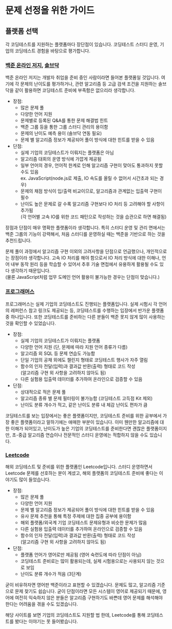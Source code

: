 # 문제 선정을 위한 가이드

## 플랫폼 선택

각 코딩테스트를 지원하는 플랫폼마다 장단점이 있습니다. 코딩테스트 스터디 운영, 기업의 코딩테스트 경험을 바탕으로 평가합니다.

### [백준 온라인 저지](https://www.acmicpc.net/), [솔브닥](https://solved.ac/)

백준 온라인 저지는 개발자 취업을 준비 중인 사람이라면 들어본 플랫폼일 것입니다. 여기에 각 문제의 난이도를 평가하거나, 관련 알고리즘 등 고급 검색 조건을 지원하는 솔브닥을 같이 활용하면 코딩테스트 준비에 부족함은 없으리라 생각합니다.

* 장점:
  * 많은 문제 풀
  * 다양한 언어 지원
  * 문제별로 등록된 Q&A를 통한 문제 해결법 힌트
  * 백준 그룹 등을 통한 그룹 스터디 관리의 용이함
  * 문제의 난이도 예측 용이 (솔브닥 연동 필요)
  * 문제 별 알고리즘 정보가 제공되어 풀이 방식에 대한 힌트를 받을 수 있음
* 단점:
  * 실제 기업의 코딩테스트가 이뤄지는 플랫폼은 아님
  * 알고리즘 대회의 운영 방식에 가깝게 제공됨
  * 일부 언어의 경우, 언어적 한계로 인해 알고리즘 구현이 맞아도 통과하지 못할 수도 있음  
    ex. JavaScript(node.js로 제출, IO 속도를 올릴 수 없어서 시간초과 되는 경우)
  * 문제의 채점 방식이 입/출력 비교이므로, 알고리즘과 관계없는 입출력 구현이 필수
  * 난이도 높은 문제로 갈 수록 알고리즘 구현보다 IO 처리 등 고려해야 할 사항이 추가됨  
    (각 언어별 고속 IO를 위한 코드 패턴으로 작성하는 것을 습관으로 하면 해결됨)

장점과 단점이 매우 명확한 플랫폼이라 생각합니다. 특히 스터디 운영 및 관리 면에서는 백준 그룹의 기능이 강력해서, 처음 스터디를 운영하실 때는 백준을 기반으로 하는 것을 추천드립니다.

문제 풀이 과정에서 알고리즘 구현 이외의 고려사항을 단점으로 언급했으나, 개인적으로는 장점이라 생각합니다. 고속 IO 처리를 해야 함으로서 IO 처리 방식에 대한 이해나, 언어 내부 동작 원리 등을 학습할 수 있어서 추후 기술 면접에서 유용하게 활용될 수도 있다 생각하기 때문입니다.  
(물론 JavaScript처럼 업무 도메인 언어 활용이 불가능한 경우는 단점이 맞습니다.)

### [프로그래머스](https://programmers.co.kr/learn/challenges)

프로그래머스는 실제 기업의 코딩테스트도 진행되는 플랫폼입니다. 실제 시험시 각 언어의 레퍼런스 참고 링크도 제공되는 등, 코딩테스트를 수행하는 입장에서 반가운 플랫폼 중 하나입니다. 또한 코딩테스트를 준비하는 다른 분들이 백준 못지 않게 많이 사용하는 것을 확인할 수 있었습니다.

* 장점:
  * 실제 기업의 코딩테스트가 이뤄지는 플랫폼
  * 다양한 언어 지원 (단, 문제에 따라 지원 언어 종류가 다름)
  * 알고리즘 외 SQL 등 문제 연습도 가능함
  * 단일 기업의 공채 외에도 챌린지 형태로 코딩테스트 행사가 자주 열림
  * 함수의 인자 전달(입력)과 결과값 반환(출력) 형태로 코드 작성  
    (알고리즘 구현 외 사항을 고려하지 않아도 됨)
  * 다른 실험용 입출력 데이터를 추가하여 온라인으로 검증할 수 있음
* 단점:
  * 상대적으로 적은 문제 풀
  * 알고리즘 종류 별 문제 필터링이 불가능함 (코딩테스트 고득점 Kit 제외)
  * 난이도 분류 개수가 적고, 같은 난이도 분류 내 체감 난이도 편차가 큼

코딩테스트를 보는 입장에서는 좋은 플랫폼이지만, 코딩테스트 준비를 위한 공부에서 가장 좋은 플랫폼이라고 말하기에는 애매한 부분이 있습니다. 이미 웬만한 알고리즘에 대한 이해가 되어있고, 난이도가 높은 기업의 코딩테스트를 준비한다면 괜찮은 플랫폼이지만, 초-중급 알고리즘 연습이나 전문적인 스터디 운영에는 적합하지 않을 수도 있습니다.

### [Leetcode](https://leetcode.com/problemset/all/)

해외 코딩테스트 및 준비를 위한 플랫폼인 Leetcode입니다. 스터디 운영하면서 Leetcode 문제를 선호하는 분이 계셨고, 해외 플랫폼의 코딩테스트 준비에 좋다는 이야기도 많이 들었습니다.

* 장점:
  * 많은 문제 풀
  * 다양한 언어 지원
  * 문제 별 알고리즘 정보가 제공되어 풀이 방식에 대한 힌트를 받을 수 있음
  * 유사 문제 추천을 통해 특정 주제에 대한 집중 공부에 용이함
  * 해외 플랫폼/외국계 기업 코딩테스트 문제유형과 비슷한 문제가 많음
  * 다른 실험용 입출력 데이터를 추가하여 온라인으로 검증할 수 있음
  * 함수의 인자 전달(입력)과 결과값 반환(출력) 형태로 코드 작성  
    (알고리즘 구현 외 사항을 고려하지 않아도 됨)
* 단점:
  * 플랫폼 언어가 영어로만 제공됨 (영어 숙련도에 따라 단점이 아님)
  * 코딩테스트 준비로는 많이 활용되는데, 실제 시험용으로는 사용되지 않는 것으로 보임
  * 난이도 분류 개수가 적음 (3단계)

굳이 비유하자면 영어판 백준이라고 표현할 수 있겠습니다. 문제도 많고, 알고리즘 기준으로 문제 찾기도 쉽습니다. 굳이 단점이라면 모든 시스템이 영어로 제공되기 때문에, 영어에 여전히 익숙하지 않은 분들은 알고리즘 구현하기도 바쁜데 영어 문제를 해석해야 한다는 어려움을 겪을 수도 있겠습니다.

해당 사이트를 보면 기업의 코딩테스트도 지원할 법 한데, Leetcode를 통해 코딩테스트를 봤다는 이야기는 못 들어봤습니다.

